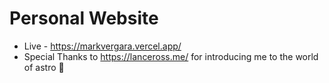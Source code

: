 # Personal Website

- Live - https://markvergara.vercel.app/
- Special Thanks to https://lanceross.me/ for introducing me to the world of astro 👑
